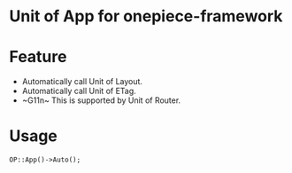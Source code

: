Unit of App for onepiece-framework
===

# Feature

 * Automatically call Unit of Layout.
 * Automatically call Unit of ETag.
 * ~G11n~ This is supported by Unit of Router.

# Usage

```
OP::App()->Auto();
```
